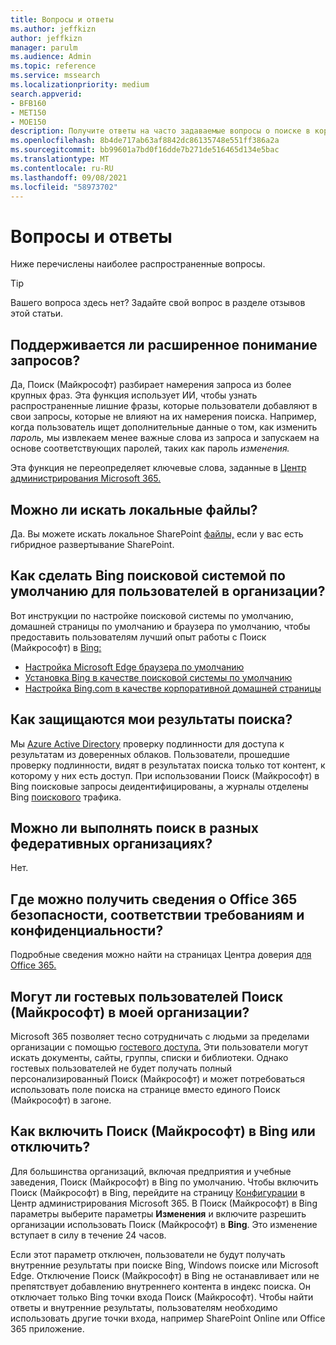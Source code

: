 ```yaml
---
title: Вопросы и ответы
ms.author: jeffkizn
author: jeffkizn
manager: parulm
ms.audience: Admin
ms.topic: reference
ms.service: mssearch
ms.localizationpriority: medium
search.appverid:
- BFB160
- MET150
- MOE150
description: Получите ответы на часто задаваемые вопросы о поиске в корпоративной среде и Поиске (Майкрософт)
ms.openlocfilehash: 8b4de717ab63af8842dc86135748e551ff386a2a
ms.sourcegitcommit: bb99601a7bd0f16dde7b271de516465d134e5bac
ms.translationtype: MT
ms.contentlocale: ru-RU
ms.lasthandoff: 09/08/2021
ms.locfileid: "58973702"
---
```

<!-- markdownlint-disable no-trailing-punctuation -->
# <a name="frequently-asked-questions"></a>Вопросы и ответы

Ниже перечислены наиболее распространенные вопросы.

> [!TIP]
> Вашего вопроса здесь нет? Задайте свой вопрос в разделе отзывов этой статьи.

## <a name="is-advanced-query-understanding-supported"></a>Поддерживается ли расширенное понимание запросов?

Да, Поиск (Майкрософт) разбирает намерения запроса из более крупных фраз. Эта функция использует ИИ, чтобы узнать распространенные лишние фразы, которые пользователи добавляют в свои запросы, которые не влияют на их намерения поиска. Например, когда пользователь ищет дополнительные данные о том, как изменить *пароль,* мы извлекаем менее важные слова из запроса и запускаем на основе соответствующих паролей, таких как пароль *изменения.*
  
Эта функция не переопределяет ключевые слова, заданные в [Центр администрирования Microsoft 365.](https://admin.microsoft.com)
  
## <a name="can-you-search-for-files-on-premises"></a>Можно ли искать локальные файлы?

Да. Вы можете искать локальное SharePoint [файлы,](http://sharepoint.com/) если у вас есть гибридное развертывание SharePoint.
  
## <a name="how-do-i-make-bing-the-default-search-engine-for-people-in-my-org"></a>Как сделать Bing поисковой системой по умолчанию для пользователей в организации?

Вот инструкции по настройке поисковой системы по умолчанию, домашней страницы по умолчанию и браузера по умолчанию, чтобы предоставить пользователям лучший опыт работы с Поиск (Майкрософт) в [Bing:](https://Bing.com)

- [Настройка Microsoft Edge браузера по умолчанию](/deployedge/edge-default-browser)
- [Установка Bing в качестве поисковой системы по умолчанию](set-default-search-engine.md)
- [Настройка Bing.com в качестве корпоративной домашней страницы](set-default-homepage.md)

## <a name="how-are-my-search-results-protected"></a>Как защищаются мои результаты поиска?

Мы [Azure Active Directory](/azure/active-directory/) проверку подлинности для доступа к результатам из доверенных облаков. Пользователи, прошедшие проверку подлинности, видят в результатах поиска только тот контент, к которому у них есть доступ. При использовании Поиск (Майкрософт) в Bing поисковые запросы деидентифицированы, а журналы отделены Bing [поискового](https://Bing.com) трафика.

## <a name="can-i-search-across-federated-organizations"></a>Можно ли выполнять поиск в разных федеративных организациях?

Нет.

## <a name="where-can-i-get-info-about-office-365-security-compliance-and-privacy"></a>Где можно получить сведения о Office 365 безопасности, соответствии требованиям и конфиденциальности?

Подробные сведения можно найти на страницах Центра доверия [для Office 365.](https://www.microsoft.com/TrustCenter/CloudServices/office365/default.aspx)

## <a name="can-guest-users-access-microsoft-search-in-my-organization"></a>Могут ли гостевых пользователей Поиск (Майкрософт) в моей организации?

Microsoft 365 позволяет тесно сотрудничать с людьми за пределами организации с помощью [гостевого доступа.](/microsoft-365/solutions/collaborate-with-people-outside-your-organization) Эти пользователи могут искать документы, сайты, группы, списки и библиотеки. Однако гостевых пользователей не будет получать полный персонализированный Поиск (Майкрософт) и может потребоваться использовать поле поиска на странице вместо единого Поиск (Майкрософт) в загоне.

## <a name="how-do-i-turn-microsoft-search-in-bing-on-or-off"></a>Как включить Поиск (Майкрософт) в Bing или отключить?

Для большинства организаций, включая предприятия и учебные заведения, Поиск (Майкрософт) в Bing по умолчанию. Чтобы включить Поиск (Майкрософт) в Bing, перейдите на страницу [Конфигурации](https://admin.microsoft.com/Adminportal/Home#/MicrosoftSearch/configurations) в Центр администрирования Microsoft 365. В Поиск (Майкрософт) в Bing параметры выберите параметры **Изменения** и включите разрешить организации использовать Поиск (Майкрософт) в **Bing**. Это изменение вступает в силу в течение 24 часов.

Если этот параметр отключен, пользователи не будут получать внутренние результаты при поиске Bing, Windows поиске или Microsoft Edge. Отключение Поиск (Майкрософт) в Bing не останавливает или не препятствует добавлению внутреннего контента в индекс поиска. Он отключает только Bing точки входа Поиск (Майкрософт). Чтобы найти ответы и внутренние результаты, пользователям необходимо использовать другие точки входа, например SharePoint Online или Office 365 приложение.
